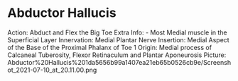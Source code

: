 # Abductor Hallucis

Action: Abduct and Flex the Big Toe
Extra Info: - Most Medial muscle in the Superficial Layer
Innervation: Medial Plantar Nerve
Insertion: Medial Aspect of the Base of the Proximal Phalanx of Toe 1
Origin: Medial process of Calcaneal Tuberosity, Flexor Retinaculum and Plantar Aponeurosis
Picture: Abductor%20Hallucis%201da5656b99a1407ea21eb65b0526cb9e/Screenshot_2021-07-10_at_20.11.00.png